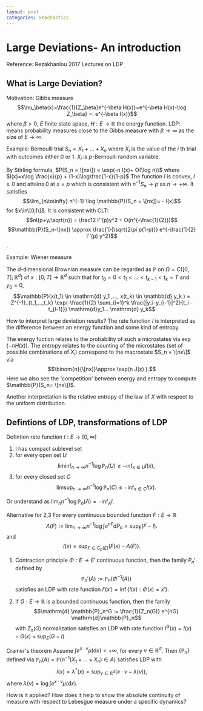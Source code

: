 ```yaml
---
layout: post
categories: Stochastics
---
```


# Large Deviations- An introduction
Reference: Rezakhanlou 2017 Lectures on LDP

## What is Large Deviation?

Motivation: 
Gibbs measure
$$\nu_\beta(x)=\frac{1}{Z_\beta}e^{-\beta H(x)}=e^{-\beta H(x)-\log Z_\beta} =: e^{-\beta I(x)}$$
where $\beta>0$, $E$ finite state space, $H:E\to\mathbb{R}$ the energy function.
LDP: means probability measures close to the Gibbs measure with $\beta \to \infty$ as the size of $E \to \infty$.

Example: Bernoulli trial
$S_n = X_1 + ... + X_n$ where $X_i$ is the value of the $i$ th trial with outcomes either $0$ or $1$. $X_i$ is $p$-Bernoulli random variable.

By Stirling formula,
$P(S_n = \[nx\]) = \exp(-n I(x)+ O(\log n))$ where $I(x)=x\log \frac{x}{p} + (1-x)\log\frac{1-x}{1-p}$
The function $I$ is convex, $I\ge 0$ and attains $0$ at $x=p$ which is consistent with $n^{-1} S_n \to p$ as $n\to +\infty$. It satisfies 
$$\lim_{n\to\infty} n^{-1} \log \mathbb{P}(S_n = \[nx])= - I(x)$$ for $x\in\[0,1\]$.
It is consistent with CLT:
$$nI(p+y/\sqrt{n}) = \frac12 I''(p)y^2 + O(n^{-\frac{1}{2}})$$
$$\mathbb{P}(S_n-\[nx]) \approx \frac{1}{\sqrt{2\pi p(1-p)}} e^{-\frac{1}{2} I''(p) y^2}$$.

Example: Wiener measure

The $d$-dimensional Brownian measure can be regarded as $\mathbb{P}$ on $\Omega= C([0,T];\mathbb{R}^d)$ of $x:[0,T]\to \mathbb{R}^d$ such that for $t_0=0<t_1<...<t_{k-1}<t_k = T$ and $y_0=0$,
$$\mathbb{P}(x(t_1) \in \mathrm{d} y_1 ,..., x(t_k) \in \mathbb{d} y_k ) = Z^{-1}_{t_1,...,t_k} \exp(-\frac{1}{2} \sum_{i=1}^k \frac{|y_i-y_{i-1}|^2}{t_i - t_{i-1}}) \mathrm{d}y_1... \mathrm{d} y_k$$


How to interpret large deviation results?
The rate function $I$ is interpreted as the difference between an energy function and some kind of entropy.

The energy fuction relates to the probability of such a microstates via $\exp(-n H(x))$.
The entropy relates to the counting of the microstates (set of possible combinations of $X_i$) correspond to the macrostate $S_n = \[nx\]$ via 
$$\binom{n}{\[nx]}\approx \exp(n J(x) ).$$ Here we also see the 'competition' between energy and entropy to compute $\mathbb{P}(S_n= \[nx\])$.

Another interpretation is the relative entropy of the law of $X$ with respect to the uniform distribution.

## Defintions of LDP, transformations of LDP

Defintion rate function $I:E \to [0,\infty]$
1. I has compact sublevel set
2. for every open set $U$
$$ \liminf_{n\to\infty} n^{-1} \log \mathbb{P}_n(U) \ge -\inf_{x\in U} I(x),$$
3. for every closed set $C$
$$ \limsup_{n\to\infty} n^{-1} \log \mathbb{P}_n (C) \le -\inf_{x\in C} I(x).$$

Or understand as $\lim_n n^{-1} \log \mathbb{P}_n(A) = -\inf_{A} I$.

Alternative for 2,3
For every continuous bounded function $F:E \to \mathbb{R}$
$$\Lambda(F):= \lim_{n\to\infty} n^{-1} \log \int e^{n F} \mathrm{d} P_n = \sup_{E}(F-I).$$
and 
$$I(x) = \sup_{F \in C_b(E)} (F(x) - \Lambda(F)).$$

1. Contraction principle $\Phi : E \to E'$ continuous function, then the family ${P_n'}$ defined by
$$\mathbb{P}_n'(A) := \mathbb{P}_n (\Phi^{-1}(A))$$ satisfies an LDP with rate function 
$I'(x')= \inf\{ I(x) : \Phi(x) = x'\}.$

2. If $G:E\to\mathbb{R}$ is a bounded continuous function, then the family
$$\mathrm{d} \mathbb{P}_n^G := \frac{1}{Z_n(G)} e^{nG} \mathrm{d}\mathbb{P}_n$$ with $Z_n(G)$ normalization
satisfies an LDP with rate function $I^G(x) = I(x) - G(x) + \sup_E (G-I)$

Cramer's theorem
Assume $\int e^{x \cdot v} \mu (\mathrm{d} x)<+\infty$, for every $v\in\mathbb{R}^d$. Then $\{\mathbb{P}_n\}$ defined via $\mathbb{P}_n(A)= \mathbb{P}( n^{-1}(X_1+...+X_n) \in A)$ satisfies LDP with 
$$I(x) = \lambda^* (x) = \sup_{v\in \mathbb{R}^d} (x \cdot v - \lambda(v)),$$ where $\lambda(v)= \log \int e^{x \cdot v} \mu(\mathrm{d} x).$

How is it applied?
How does it help to show the absolute continuity of measure with respect to Lebesgue measure under a specific dynamics?
